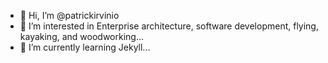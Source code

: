- 👋 Hi, I’m @patrickirvinio
- 👀 I’m interested in Enterprise architecture, software development, flying, kayaking, and woodworking...
- 🌱 I’m currently learning Jekyll... 

<!---
patrickirvinio/patrickirvinio is a ✨ special ✨ repository because its `README.md` (this file) appears on your GitHub profile.
You can click the Preview link to take a look at your changes.
--->
